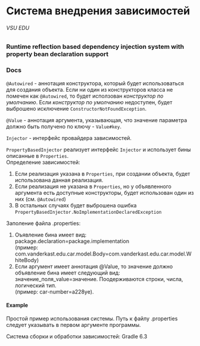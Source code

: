 # Система внедрения зависимостей
###### VSU EDU 
### Runtime reflection based dependency injection system with property bean declaration support

### Docs
`@Autowired` - аннотация конструктора, который будет использоваться для создания объекта. 
Если ни один из конструкторов класса не помечен как `@Autowired`, то будет исползован _конструктор по умолчанию_.
Если _конструктор по умолчанию_ недоступен, будет выброшено исключение `ConstructorNotFoundException`.

`@Value` - аннотация аргумента, указывающая, что значение параметра должно быть получено по ключу - `Value#key`.

`Injector` - интерфейс провайдера зависимостей.

`PropertyBasedInjector` реализует интерфейс `Injector` и использует бины описанные в `Properties`.  
Определение зависимостей:
1. Если реализация указана в `Properties`, при создании объекта, будет использована данная реализация.
2. Если реализация не указана в `Properties`, но у объявленного аргумента есть доступные конструкторы, будет использован один из них (см. `@Autowired`)
3. В остальных случаях будет выброшена ошибка `PropertyBasedInjector.NoImplementationDeclaredException`

Заполение файла .properties:
1. Оъявление бина имеет вид: package.declaration=package.implementation  
(пример: com.vanderkast.edu.car.model.Body=com.vanderkast.edu.car.model.WhiteBody)
2. Если аргумент имеет аннотация @Value, то значение должно объявление бина имеет следующий вид: значение_поля_value=значение. Поодерживаются строки, числа, логический тип.  
(пример: car-number=a228ye).  

#### Example
Простой пример использования системы.
Путь к файлу .properties следует указывать в первом аргументе программы.

Система сборки и обработки зависимостей: Gradle 6.3  
